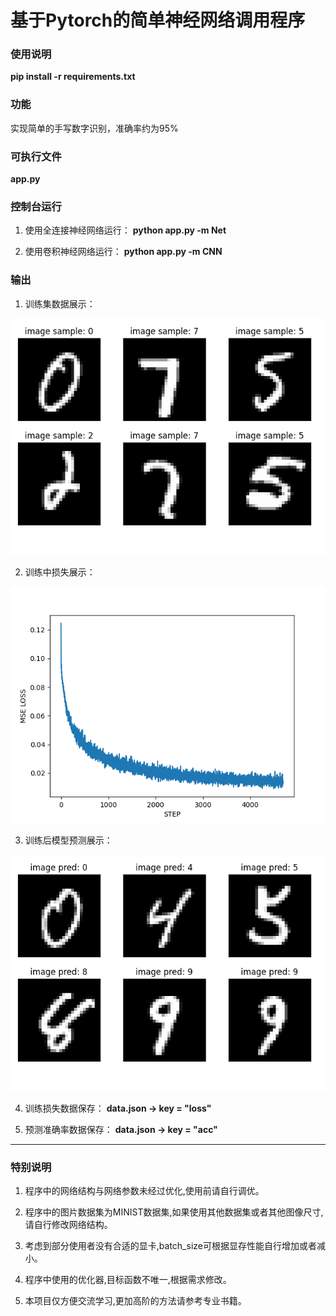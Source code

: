 # 基于Pytorch的简单神经网络调用程序


### 使用说明

**pip install -r requirements.txt**

### 功能
实现简单的手写数字识别，准确率约为95%

### 可执行文件

**app.py**

### 控制台运行
1. 使用全连接神经网络运行：
**python app.py -m Net**

2. 使用卷积神经网络运行：
**python app.py -m CNN**

### 输出
1. 训练集数据展示：

![image](figure/figure1.png)

2. 训练中损失展示：

![image](figure/figure2.png)

3. 训练后模型预测展示：

![image](figure/figure3.png)

4. 训练损失数据保存：
**data.json -> key = "loss"**

6. 预测准确率数据保存：
**data.json -> key = "acc"**

___

### 特别说明

1. 程序中的网络结构与网络参数未经过优化,使用前请自行调优。

2. 程序中的图片数据集为MINIST数据集,如果使用其他数据集或者其他图像尺寸,请自行修改网络结构。

3. 考虑到部分使用者没有合适的显卡,batch_size可根据显存性能自行增加或者减小。

4. 程序中使用的优化器,目标函数不唯一,根据需求修改。

5. 本项目仅方便交流学习,更加高阶的方法请参考专业书籍。

